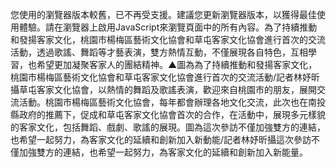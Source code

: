 您使用的瀏覽器版本較舊，已不再受支援。建議您更新瀏覽器版本，以獲得最佳使用體驗。請在瀏覽器上啟用JavaScript來瀏覽頁面中的所有內容。為了持續推動和發揚客家文化，桃園市楊梅區藝術文化協會和草屯客家文化協會進行首次的交流活動，透過歌謠、舞蹈等才藝表演，雙方熱情互動，不僅展現各自特色，互相學習，也希望更加凝聚客家人的團結精神。▲圖為為了持續推動和發揚客家文化，桃園市楊梅區藝術文化協會和草屯客家文化協會進行首次的交流活動/記者林妤昕攝草屯客家文化協會，以熱情的舞蹈及歌謠表演，歡迎來自桃園市的朋友，展開交流活動。桃園市楊梅區藝術文化協會，每年都會辦理各地文化交流，此次也在南投縣政府的推薦下，促成和草屯客家文化協會首次的合作，在活動中，展現多元樣貌的客家文化，包括舞蹈、戲劇、歌謠的展現。圖為這次參訪不僅加強雙方的連結，也希望一起努力，為客家文化的延續和創新加入新動能/記者林妤昕攝這次參訪不僅加強雙方的連結，也希望一起努力，為客家文化的延續和創新加入新能量。